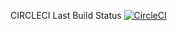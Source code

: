 CIRCLECI Last Build Status
[![CircleCI](https://circleci.com/gh/marioacevedo/train-go.svg?style=svg)](https://circleci.com/gh/marioacevedo/train-go)